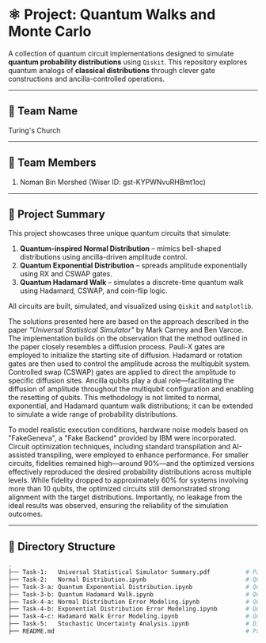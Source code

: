 # ⚛️ Project: Quantum Walks and Monte Carlo 

A collection of quantum circuit implementations designed to simulate **quantum probability distributions** using `Qiskit`. This repository explores quantum analogs of **classical distributions** through clever gate constructions and ancilla-controlled operations.

---

## 🚀   Team Name 

Turing's Church

---

## 🔬   Team Members 

1. Noman Bin Morshed (Wiser ID: gst-KYPWNvuRHBmt1oc)

---

## 🧠 Project Summary

This project showcases three unique quantum circuits that simulate:

1. **Quantum-inspired Normal Distribution** – mimics bell-shaped distributions using ancilla-driven amplitude control.
2. **Quantum Exponential Distribution** – spreads amplitude exponentially using RX and CSWAP gates.
3. **Quantum Hadamard Walk** – simulates a discrete-time quantum walk using Hadamard, CSWAP, and coin-flip logic.

All circuits are built, simulated, and visualized using `Qiskit` and `matplotlib`.

The solutions presented here are based on the approach described in the paper *"Universal Statistical Simulator"* by Mark Carney and Ben Varcoe. The implementation builds on the observation that the method outlined in the paper closely resembles a diffusion process. Pauli-X gates are employed to initialize the starting site of diffusion. Hadamard or rotation gates are then used to control the amplitude across the multiqubit system. Controlled swap (CSWAP) gates are applied to direct the amplitude to specific diffusion sites. Ancilla qubits play a dual role—facilitating the diffusion of amplitude throughout the multiqubit configuration and enabling the resetting of qubits. This methodology is not limited to normal, exponential, and Hadamard quantum walk distributions; it can be extended to simulate a wide range of probability distributions.

To model realistic execution conditions, hardware noise models based on "FakeGeneva", a "Fake Backend" provided by IBM were incorporated. Circuit optimization techniques, including standard transpilation and AI-assisted transpiling, were employed to enhance performance. For smaller circuits, fidelities remained high—around 90%—and the optimized versions effectively reproduced the desired probability distributions across multiple levels. While fidelity dropped to approximately 60% for systems involving more than 10 qubits, the optimized circuits still demonstrated strong alignment with the target distributions. Importantly, no leakage from the ideal results was observed, ensuring the reliability of the simulation outcomes.

---

## 📁 Directory Structure

```bash
.
├── Task-1:   Universal Statistical Simulator Summary.pdf          # Paper Summary
├── Task-2:   Normal Distribution.ipynb                            # Quantum Bell/Normal-like Distribution
├── Task-3-a: Quantum Exponential Distribution.ipynb               # Quantum Exponential Distribution
├── Task-3-b: Quantum Hadamard Walk.ipynb                          # Quantum Hadamard Walk
├── Task-4-a: Normal Distribution Error Modeling.ipynb             # Quantum Bell/Normal-like Distribution Under Thermal Noise
├── Task-4-b: Exponential Distribution Error Modeling.ipynb        # Quantum Exponential Distribution Under Thermal Noise
├── Task-4-c: Hadamard Walk Error Modeling.ipynb                   # Quantum Hadamard Walk Under Thermal Noise
├── Task-5:   Stochastic Uncertainty Analysis.ipynb                # Distance Between Actual and Error Mitigated Distribution
├── README.md                                                      # Project documentation



